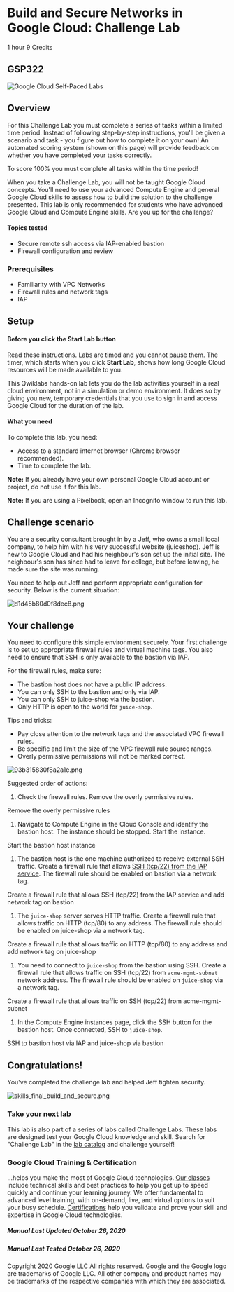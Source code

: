 # Build and Secure Networks in Google Cloud: Challenge Lab

1 hour 9 Credits

## GSP322

![Google Cloud Self-Paced Labs](https://cdn.qwiklabs.com/GMOHykaqmlTHiqEeQXTySaMXYPHeIvaqa2qHEzw6Occ%3D)

## Overview

For this Challenge Lab you must complete a series of tasks within a limited time period. Instead of following step-by-step instructions, you'll be given a scenario and task - you figure out how to complete it on your own! An automated scoring system (shown on this page) will provide feedback on whether you have completed your tasks correctly.

To score 100% you must complete all tasks within the time period!

When you take a Challenge Lab, you will not be taught Google Cloud concepts. You'll need to use your advanced Compute Engine and general Google Cloud skills to assess how to build the solution to the challenge presented. This lab is only recommended for students who have advanced Google Cloud and Compute Engine skills. Are you up for the challenge?

#### Topics tested

*   Secure remote ssh access via IAP-enabled bastion
*   Firewall configuration and review

### Prerequisites

*   Familiarity with VPC Networks
*   Firewall rules and network tags
*   IAP

## Setup

#### Before you click the Start Lab button

Read these instructions. Labs are timed and you cannot pause them. The timer, which starts when you click **Start Lab**, shows how long Google Cloud resources will be made available to you.

This Qwiklabs hands-on lab lets you do the lab activities yourself in a real cloud environment, not in a simulation or demo environment. It does so by giving you new, temporary credentials that you use to sign in and access Google Cloud for the duration of the lab.

#### What you need

To complete this lab, you need:

*   Access to a standard internet browser (Chrome browser recommended).
*   Time to complete the lab.

**Note:** If you already have your own personal Google Cloud account or project, do not use it for this lab.

**Note:** If you are using a Pixelbook, open an Incognito window to run this lab.

## Challenge scenario

You are a security consultant brought in by a Jeff, who owns a small local company, to help him with his very successful website (juiceshop). Jeff is new to Google Cloud and had his neighbour's son set up the initial site. The neighbour's son has since had to leave for college, but before leaving, he made sure the site was running.

You need to help out Jeff and perform appropriate configuration for security. Below is the current situation:

![d1d45b80d0f8dec8.png](https://cdn.qwiklabs.com/qEwFTP7%2FkyF3cRwfT3FGObt7L7VLB60%2Bvp92hZVnogw%3D)

## Your challenge

You need to configure this simple environment securely. Your first challenge is to set up appropriate firewall rules and virtual machine tags. You also need to ensure that SSH is only available to the bastion via IAP.

For the firewall rules, make sure:

*   The bastion host does not have a public IP address.
*   You can only SSH to the bastion and only via IAP.
*   You can only SSH to juice-shop via the bastion.
*   Only HTTP is open to the world for `juice-shop`.

Tips and tricks:

*   Pay close attention to the network tags and the associated VPC firewall rules.
*   Be specific and limit the size of the VPC firewall rule source ranges.
*   Overly permissive permissions will not be marked correct.

![93b315830f8a2a1e.png](https://cdn.qwiklabs.com/BgxgsuLyqMkhxmO3jDlkHE7yGLIR%2B3rrUabKimlgrbo%3D)

Suggested order of actions:

1.  Check the firewall rules. Remove the overly permissive rules.

Remove the overly permissive rules

1.  Navigate to Compute Engine in the Cloud Console and identify the bastion host. The instance should be stopped. Start the instance.

Start the bastion host instance

1.  The bastion host is the one machine authorized to receive external SSH traffic. Create a firewall rule that allows [SSH (tcp/22) from the IAP service](https://cloud.google.com/iap/docs/using-tcp-forwarding). The firewall rule should be enabled on bastion via a network tag.

Create a firewall rule that allows SSH (tcp/22) from the IAP service and add network tag on bastion

1.  The `juice-shop` server serves HTTP traffic. Create a firewall rule that allows traffic on HTTP (tcp/80) to any address. The firewall rule should be enabled on juice-shop via a network tag.

Create a firewall rule that allows traffic on HTTP (tcp/80) to any address and add network tag on juice-shop

1.  You need to connect to `juice-shop` from the bastion using SSH. Create a firewall rule that allows traffic on SSH (tcp/22) from `acme-mgmt-subnet` network address. The firewall rule should be enabled on `juice-shop` via a network tag.

Create a firewall rule that allows traffic on SSH (tcp/22) from acme-mgmt-subnet

1.  In the Compute Engine instances page, click the SSH button for the bastion host. Once connected, SSH to `juice-shop`.

SSH to bastion host via IAP and juice-shop via bastion

## Congratulations!

You've completed the challenge lab and helped Jeff tighten security.

![skills_final_build_and_secure.png](https://cdn.qwiklabs.com/YT4cAR7PzbWucmzITtcowvaBG%2F7m4M%2FUFMoPuZTeL2Y%3D)

### Take your next lab

This lab is also part of a series of labs called Challenge Labs. These labs are designed test your Google Cloud knowledge and skill. Search for "Challenge Lab" in the [lab catalog](http://google.qwiklabs.com/catalog) and challenge yourself!

### Google Cloud Training & Certification

...helps you make the most of Google Cloud technologies. [Our classes](https://cloud.google.com/training/courses) include technical skills and best practices to help you get up to speed quickly and continue your learning journey. We offer fundamental to advanced level training, with on-demand, live, and virtual options to suit your busy schedule. [Certifications](https://cloud.google.com/certification/) help you validate and prove your skill and expertise in Google Cloud technologies.

##### Manual Last Updated October 26, 2020

##### Manual Last Tested October 26, 2020

Copyright 2020 Google LLC All rights reserved. Google and the Google logo are trademarks of Google LLC. All other company and product names may be trademarks of the respective companies with which they are associated.

</div>

</div>